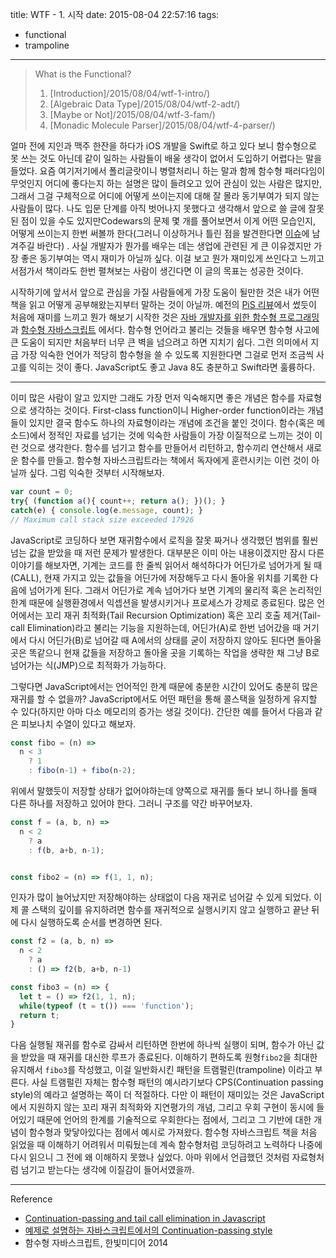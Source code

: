 title: WTF - 1. 시작
date: 2015-08-04 22:57:16
tags:
- functional
- trampoline

---

> What is the Functional?
>   1. [Introduction]/2015/08/04/wtf-1-intro/)
>   2. [Algebraic Data Type]/2015/08/04/wtf-2-adt/)
>   3. [Maybe or Not]/2015/08/04/wtf-3-fam/)
>   4. [Monadic Molecule Parser]/2015/08/04/wtf-4-parser/)


얼마 전에 지인과 맥주 한잔을 하다가 iOS 개발을 Swift로 하고 있다 보니 함수형으로
못 쓰는 것도 아닌데 같이 일하는 사람들이 배울 생각이 없어서 도입하기 어렵다는
말을 들었다. 요즘 여기저기에서 폴리글랏이니 병렬처리니 하는 말과 함께 함수형
패러다임이 무엇인지 어디에 좋다는지 하는 설명은 많이 들려오고 있어 관심이
있는 사람은 많지만, 그래서 그걸 구체적으로 어디에 어떻게 쓰이는지에 대해 잘
몰라 동기부여가 되지 않는 사람들이 많다. 나도 입문 단계를 아직 벗어나지
못했다고 생각해서 앞으로 쓸 글에 잘못된 점이 있을 수도 있지만Codewars의 문제
몇 개를 풀어보면서 이게 어떤 모습인지, 어떻게 쓰이는지 한번 써볼까 한다(그러니
이상하거나 틀린 점을 발견한다면 [이슈](https://github.com/seoh/blog/issues)에
남겨주길 바란다) . 사실 개발자가 뭔가를 배우는 데는 생업에 관련된 게
큰 이유겠지만 가장 좋은 동기부여는 역시 재미가 아닐까 싶다.  이걸 보고 뭔가
재미있게 쓰인다고 느끼고 서점가서 책이라도 한번 펼쳐보는 사람이 생긴다면 이
글의 목표는 성공한 것이다.

시작하기에 앞서서 앞으로 관심을 가질 사람들에게 가장 도움이 될만한 것은 내가
어떤 책을 읽고 어떻게 공부해왔는지부터 말하는 것이 아닐까. 예전의
[PiS 리뷰](/2015/01/18/pis-review/)에서 썼듯이
처음에 재미를 느끼고 뭔가 해보기 시작한 것은 [자바 개발자를 위한 함수형
프로그래밍](http://www.hanbit.co.kr/ebook/look.html?isbn=9788979149678)과
[함수형 자바스크립트](http://hanbit.co.kr/book/look.html?isbn=978-89-6848-079-9)
에서다.  함수형 언어라고 불리는 것들을 배우면 함수형 사고에 큰 도움이 되지만
처음부터 너무 큰 벽을 넘으려고 하면 지치기 쉽다. 그런 의미에서 지금 가장 익숙한
언어가 적당히 함수형을 쓸 수 있도록 지원한다면 그걸로 먼저 조금씩 사고를 익히는
것이 좋다. JavaScript도 좋고 Java 8도 충분하고 Swift라면 훌륭하다.

---

이미 많은 사람이 알고 있지만 그래도 가장 먼저 익숙해지면 좋은 개념은 함수를
자료형으로 생각하는 것이다. First-class function이니 Higher-order function이라는
개념들이 있지만 결국 함수도 하나의 자료형이라는 개념에 조건을 붙인 것이다.
함수(혹은 메소드)에서 정적인 자료를 넘기는 것에 익숙한 사람들이 가장 이질적으로
느끼는 것이 이런 것으로 생각한다. 함수를 넘기고 함수를 만들어서 리턴하고,
함수끼리 연산해서 새로운 함수를 만들고.  함수형 자바스크립트라는 책에서 독자에게
훈련시키는 이런 것이 아닐까 싶다. 그럼 익숙한 것부터 시작해보자.

``` js JavaScript
var count = 0;
try{ (function a(){ count++; return a(); })(); }
catch(e) { console.log(e.message, count); }
// Maximum call stack size exceeded 17926
```

JavaScript로 코딩하다 보면 재귀함수에서 로직을 잘못 짜거나 생각했던 범위를 훨씬
넘는 값을 받았을 때 저런 문제가 발생한다. 대부분은 이미 아는 내용이겠지만 잠시
다른 이야기를 해보자면, 기계는 코드를 한 줄씩 읽어서 해석하다가 어딘가로
넘어가게 될 때(CALL), 현재 가지고 있는 값들을 어딘가에 저장해두고 다시 돌아올
위치를 기록한 다음에 넘어가게 된다. 그래서 어딘가로 계속 넘어가다 보면 기계의
물리적 혹은 논리적인 한계 때문에 실행환경에서 익셉션을 발생시키거나 프로세스가
강제로 종료된다. 많은 언어에서는 꼬리 재귀 최적화(Tail Recursion Optimization)
혹은 꼬리 호출 제거(Tail-call Elimination)라고 불리는 기능을 지원하는데,
어딘가(A)로 한번 넘어갔을 때 거기에서 다시 어딘가(B)로 넘어갈 때 A에서의 상태를
굳이 저장하지 않아도 된다면 돌아올 곳은 똑같으니 현재 값들을 저장하고 돌아올
곳을 기록하는 작업을 생략한 채 그냥 B로 넘어가는 식(JMP)으로 최적화가 가능하다.

그렇다면 JavaScript에서는 언어적인 한계 때문에 충분한 시간이 있어도 충분히 많은
재귀를 할 수 없을까? JavaScript에서도 어떤 패턴을 통해 콜스택을 일정하게 유지할
수 있다(하지만 아마 다소 메모리의 증가는 생길 것이다). 간단한 예를 들어서 다음과
같은 피보나치 수열이 있다고 해보자.

``` js JavaScript
const fibo = (n) =>
  n < 3
    ? 1
    : fibo(n-1) + fibo(n-2);
```

위에서 말했듯이 저장할 상태가 없어야하는데 양쪽으로 재귀를 돌다 보니 하나를 돌때
다른 하나를 저장하고 있어야 한다. 그러니 구조를 약간 바꾸어보자.

``` js JavaScript
const f = (a, b, n) =>
  n < 2
    ? a
    : f(b, a+b, n-1);


const fibo2 = (n) => f(1, 1, n);
```

인자가 많이 늘어났지만 저장해야하는 상태없이 다음 재귀로 넘어갈 수 있게 되었다.
이제 콜 스택의 깊이를 유지하려면 함수를 재귀적으로 실행시키지 않고 실행하고
끝난 뒤에 다시 실행하도록 순서를 변경하면 된다.

``` js JavaScript
const f2 = (a, b, n) =>
  n < 2
    ? a
    : () => f2(b, a+b, n-1)

const fibo3 = (n) => {
  let t = () => f2(1, 1, n);
  while(typeof (t = t()) === 'function');
  return t;
}
```

다음 실행될 재귀를 함수로 감싸서 리턴하면 한번에 하나씩 실행이 되며, 함수가 아닌
값을 받았을 때 재귀를 대신한 루프가 종료된다. 이해하기 편하도록 원형`fibo2`을
최대한 유지해서 `fibo3`를 작성했고, 이걸 일반화시킨 패턴을 트램펄린(trampoline)
이라고 부른다. 사실 트램펄린 자체는 함수형 패턴의 예시라기보다 CPS(Continuation
passing style)의 예라고 설명하는 쪽이 더 적절하다. 다만 이 패턴이 재미있는 것은
JavaScript에서 지원하지 않는 꼬리 재귀 최적화와 지연평가의 개념, 그리고 우회
구현이 동시에 들어있기 때문에 언어의 한계를 기술적으로 우회한다는 점에서, 그리고
그 기반에 대한 개념이 함수형과 맞닿아있다는 점에서 예시로 가져왔다.  함수형
자바스크립트 책을 처음 읽었을 때 이해하기 어려워서 미뤄뒀는데 계속 함수형처럼
코딩하려고 노력하다 나중에 다시 읽으니 그 전에 왜 이해하지 못했나 싶었다. 아마
위에서 언급했던 것처럼 자료형처럼 넘기고 받는다는 생각에 이질감이 들어서였을까.

---

Reference

- [Continuation-passing and tail call elimination in Javascript](http://www.eriwen.com/javascript/cps-tail-call-elimination/)
- [예제로 설명하는 자바스크립트에서의 Continuation-passing style](http://dogfeet.github.io/articles/2012/by-example-continuation-passing-style-in-javascript.html)
- 함수형 자바스크립트, 한빛미디어 2014

